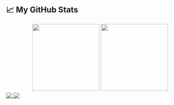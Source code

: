 
## 📈 **My GitHub Stats**

<div align="center">
  <img height="180em" src="https://github-readme-stats.vercel.app/api?username=TimBjorkegren&show_icons=true&hide_border=true&theme=radical" />
  <img height="180em" src="https://github-readme-stats.vercel.app/api/top-langs/?username=TimBjorkegren&layout=compact&hide_border=true&theme=radical" />
</div>

<a href="https://github.com/chillout32/SkibidiHotels">
  <img align="center" src="https://github-readme-stats.vercel.app/api/pin/?username=chillout32&repo=SkibidiHotels&theme=radical" />
</a>
<a href="https://github.com/TimBjorkegren/Pokedex">
  <img align="center" src="https://github-readme-stats.vercel.app/api/pin/?username=TimBjorkegren&repo=Pokedex&theme=radical" />
</a>
